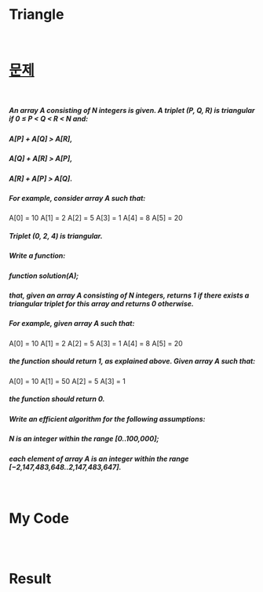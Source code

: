 # Triangle

<br>

# <a href="https://app.codility.com/programmers/lessons/6-sorting/">문제</a>

<br>

##### An array A consisting of N integers is given. A triplet (P, Q, R) is triangular if 0 ≤ P < Q < R < N and:
##### A[P] + A[Q] > A[R],
##### A[Q] + A[R] > A[P],
##### A[R] + A[P] > A[Q].
##### For example, consider array A such that:
  A[0] = 10    A[1] = 2    A[2] = 5
  A[3] = 1     A[4] = 8    A[5] = 20
##### Triplet (0, 2, 4) is triangular.
##### Write a function:
##### function solution(A);
##### that, given an array A consisting of N integers, returns 1 if there exists a triangular triplet for this array and returns 0 otherwise.
##### For example, given array A such that:
  A[0] = 10    A[1] = 2    A[2] = 5
  A[3] = 1     A[4] = 8    A[5] = 20
##### the function should return 1, as explained above. Given array A such that:
  A[0] = 10    A[1] = 50    A[2] = 5
  A[3] = 1
##### the function should return 0.
##### Write an efficient algorithm for the following assumptions:
##### N is an integer within the range [0..100,000];
##### each element of array A is an integer within the range [−2,147,483,648..2,147,483,647].

<br>

# My Code

```javascript

```

<br>

# Result
